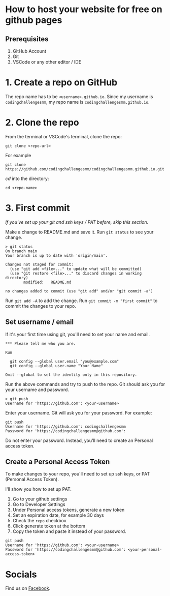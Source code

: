# How to host your website for free on github pages

## Prerequisites

1. GitHub Account
2. Git
3. VSCode or any other editor / IDE

# 1. Create a repo on GitHub

The repo name has to be `<username>.github.io`. Since my username is `codingchallengesmm`, my repo name is `codingchallengesmm.github.io`.


# 2. Clone the repo

From the terminal or VSCode's terminal, clone the repo:

`git clone <repo-url>`

For example

`git clone https://github.com/codingchallengesmm/codingchallengesmm.github.io.git`

*cd* into the directory:

`cd <repo-name>`

# 3. First commit

*If you've set up your git and ssh keys / PAT before, skip this section.*

Make a change to README.md and save it. Run `git status` to see your change.
```
> git status
On branch main
Your branch is up to date with 'origin/main'.

Changes not staged for commit:
  (use "git add <file>..." to update what will be committed)
  (use "git restore <file>..." to discard changes in working directory)
        modified:   README.md

no changes added to commit (use "git add" and/or "git commit -a")
```

Run `git add -A` to add the change.
Run `git commit -m "first commit"` to commit the changes to your repo.

## Set username / email
If it's your first time using git, you'll need to set your name and email.

```
*** Please tell me who you are.

Run

  git config --global user.email "you@example.com"
  git config --global user.name "Your Name"

Omit --global to set the identity only in this repository.
```

Run the above commands and try to push to the repo. Git should ask you for your username and password.

```
> git push
Username for 'https://github.com': <your-username>
```

Enter your username. Git will ask you for your password. For example:

```
git push
Username for 'https://github.com': codingchallengesmm
Password for 'https://codingchallengesmm@github.com':
```

Do not enter your password. Instead, you'll need to create an Personal access token.

## Create a Personal Access Token

To make changes to your repo, you'll need to set up ssh keys, or PAT (Personal Access Token).

I'll show you how to set up PAT.
1. Go to your github settings
2. Go to Developer Settings
3. Under Personal access tokens, generate a new token
4. Set an expiration date, for example 30 days
5. Check the `repo` checkbox
6. Click generate token at the bottom
7. Copy the token and paste it instead of your password.

```
git push
Username for 'https://github.com': <your-username>
Password for 'https://codingchallengesmm@github.com': <your-personal-access-token>
```


# Socials

Find us on [Facebook](https://fb.me/codingchallengesmm).
